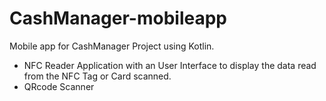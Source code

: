 # CashManager-mobileapp
Mobile app for CashManager Project using Kotlin.
* NFC Reader Application with an User Interface to display the data read from the NFC Tag or Card scanned.
* QRcode Scanner 
